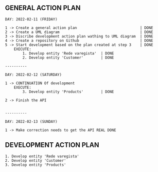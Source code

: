 ## GENERAL ACTION PLAN

    DAY: 2022-02-11 (FRIDAY)

    1 -> Create a general action plan                             | DONE
    2 -> Create a UML diagram                                     | DONE
    3 -> Discribe development action plan wathing to UML diagram  | DONE
    4 -> Create a repository on Github                            | DONE
    5 -> Start development based on the plan created at step 3    | DONE
        EXECUTE:
            1. Develop entity 'Rede varegista'  | DONE
            2. Develop entity 'Customer'        | DONE

    ----------

    DAY: 2022-02-12 (SATURDAY)

    1 -> CONTINUATION Of development
        EXECUTE:
            3. Develop entity 'Products'        | DONE

    2 -> Finish the API


    ----------

    DAY: 2022-02-13 (SUNDAY)

    1 -> Make correction needs to get the API REAL DONE

## DEVELOPMENT ACTION PLAN

    1. Develop entity 'Rede varegista'
    2. Develop entity 'Customer'
    3. Develop entity 'Products'